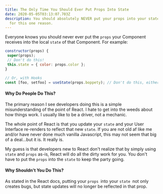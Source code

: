 ```yaml
---
title: The Only Time You Should Ever Put Props Into State
date: 2020-05-05T03:13:07.703Z
description: You should absolutely NEVER put your props into your state...except
  for this one reason.
---
```

Everyone knows you should never ever put the `props` your Component receives into the local `state` of that Component. For example:

```js
constructor(props) {
 super(props);
 // Don't do this!
 this.state = { color: props.color };
}

// Or, with Hooks
const [foo, setfoo] = useState(props.boppety); // Don't do this, either!
```

#### Why Do People Do This?

The primary reason I see developers doing this is a simple misunderstanding of the point of React. I hate to get into the weeds about how things work. I usually like to be a driver, not a mechanic. 

The whole point of React is that you update your `state` and your User Interface re-renders to reflect that new `state`. If you are not old af like me and/or have never done much vanilla Javascript, this may not seem that big of a deal...but it is. It really is.

My guess is that developers new to React don't realize that by simply using `state` and `props` as-is, React will do all the dirty work for you. You don't have to put the `props` into the `state` to keep the party going.

#### Why Shouldn't You Do This?

As stated in the React docs, putting your `props `into your `state `not only creates bugs, but state updates will no longer be reflected in that prop.